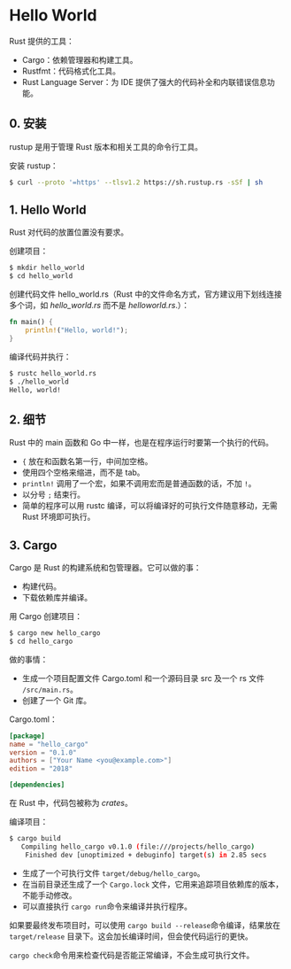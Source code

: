 # Hello World

Rust 提供的工具：

- Cargo：依赖管理器和构建工具。
- Rustfmt：代码格式化工具。
- Rust Language Server：为 IDE 提供了强大的代码补全和内联错误信息功能。

## 0. 安装

rustup 是用于管理 Rust 版本和相关工具的命令行工具。

安装 rustup：

```bash
$ curl --proto '=https' --tlsv1.2 https://sh.rustup.rs -sSf | sh
```

## 1. Hello World

Rust 对代码的放置位置没有要求。

创建项目：

```bash
$ mkdir hello_world
$ cd hello_world
```

创建代码文件 hello_world.rs（Rust 中的文件命名方式，官方建议用下划线连接多个词，如 *hello_world.rs* 而不是 *helloworld.rs*.）：

```rust
fn main() {
    println!("Hello, world!");
}
```

编译代码并执行：

```bash
$ rustc hello_world.rs
$ ./hello_world
Hello, world!
```

## 2. 细节

Rust 中的 main 函数和 Go 中一样，也是在程序运行时要第一个执行的代码。

- `{` 放在和函数名第一行，中间加空格。
- 使用四个空格来缩进，而不是 tab。
- `println!` 调用了一个宏，如果不调用宏而是普通函数的话，不加 `!`。
- 以分号 `;` 结束行。
- 简单的程序可以用 rustc 编译，可以将编译好的可执行文件随意移动，无需 Rust 环境即可执行。

## 3. Cargo

Cargo 是 Rust 的构建系统和包管理器。它可以做的事：

- 构建代码。
- 下载依赖库并编译。

用 Cargo 创建项目：

```bash
$ cargo new hello_cargo
$ cd hello_cargo
```

做的事情：

- 生成一个项目配置文件 Cargo.toml 和一个源码目录 src 及一个 rs 文件 `/src/main.rs`。
- 创建了一个 Git 库。

Cargo.toml：

```toml
[package]
name = "hello_cargo"
version = "0.1.0"
authors = ["Your Name <you@example.com>"]
edition = "2018"

[dependencies]
```

在 Rust 中，代码包被称为 *crates*。

编译项目：

```bash
$ cargo build
   Compiling hello_cargo v0.1.0 (file:///projects/hello_cargo)
    Finished dev [unoptimized + debuginfo] target(s) in 2.85 secs
```

- 生成了一个可执行文件 `target/debug/hello_cargo`。
- 在当前目录还生成了一个 `Cargo.lock` 文件，它用来追踪项目依赖库的版本，不能手动修改。
- 可以直接执行 `cargo run`命令来编译并执行程序。

如果要最终发布项目时，可以使用 `cargo build --release`命令编译，结果放在 `target/release` 目录下。这会加长编译时间，但会使代码运行的更快。

`cargo check`命令用来检查代码是否能正常编译，不会生成可执行文件。

